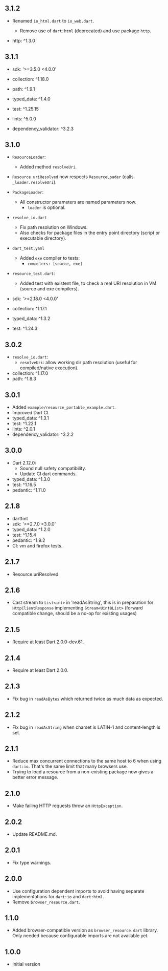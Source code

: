 ## 3.1.2

- Renamed `io_html.dart` to `io_web.dart`.
  - Remove use of `dart:html` (deprecated) and use package `http`.

- http: ^1.3.0

## 3.1.1

- sdk: '>=3.5.0 <4.0.0'

- collection: ^1.18.0
- path: ^1.9.1
- typed_data: ^1.4.0

- test: ^1.25.15
- lints: ^5.0.0
- dependency_validator: ^3.2.3

## 3.1.0

- `ResourceLoader`:
  - Added method `resolveUri`.
- `Resource.uriResolved` now respects `ResourceLoader` (calls `_loader.resolveUri`).
- `PackageLoader`:
  - All constructor parameters are named parameters now.
    - `loader` is optional.
- `resolve_io.dart`
  - Fix path resolution on Windows.
  - Also checks for package files in the entry point directory (script or executable directory).
- `dart_test.yaml`
  - Added `exe` compiler to tests:
    - `compilers: [source, exe]`
- `resource_test.dart`:
  - Added test with existent file, to check a real URI resolution in VM (source and exe compilers).

- sdk: '>=2.18.0 <4.0.0'
- collection: ^1.17.1
- typed_data: ^1.3.2
- test: ^1.24.3

## 3.0.2

- `resolve_io.dart`:
  - `resolveUri`: allow working dir path resolution (useful for compiled/native execution).
- collection: ^1.17.0
- path: ^1.8.3

## 3.0.1

- Added `example/resource_portable_example.dart`.
- Improved Dart CI.
- typed_data: ^1.3.1
- test: ^1.22.1
- lints: ^2.0.1
- dependency_validator: ^3.2.2

## 3.0.0

- Dart 2.12.0:
  - Sound null safety compatibility.
  - Update CI dart commands.
- typed_data: ^1.3.0
- test: ^1.16.5
- pedantic: ^1.11.0

## 2.1.8
- dartfmt
- sdk: '>=2.7.0 <3.0.0'
- typed_data: ^1.2.0
- test: ^1.15.4
- pedantic: ^1.9.2
- CI: vm and firefox tests.

## 2.1.7
- Resource.uriResolved

## 2.1.6
- Cast stream to `List<int>` in 'readAsString', this is in preparation for
  `HttpClientResponse` implementing `Stream<Uint8List>` (forward compatible
  change, should be a no-op for existing usages)

## 2.1.5
- Require at least Dart 2.0.0-dev.61.

## 2.1.4
- Require at least Dart 2.0.0.

## 2.1.3
- Fix bug in `readAsBytes` which returned twice as much data as expected.

## 2.1.2
- Fix bug in `readAsString` when charset is LATIN-1 and content-length is set.

## 2.1.1
- Reduce max concurrent connections to the same host to 6 when using `dart:io`.
  That's the same limit that many browsers use.
- Trying to load a resource from a non-existing package now gives a better
  error message.

## 2.1.0
- Make failing HTTP requests throw an `HttpException`.

## 2.0.2
- Update README.md.

## 2.0.1
- Fix type warnings.

## 2.0.0
- Use configuration dependent imports to avoid having separate implementations
  for `dart:io` and `dart:html`.
- Remove `browser_resource.dart`.

## 1.1.0

- Added browser-compatible version as `browser_resource.dart` library.
  Only needed because configurable imports are not available yet.

## 1.0.0

- Initial version
